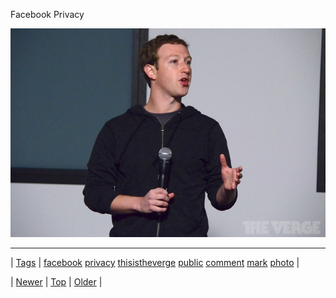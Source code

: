 <!--
title: Facebook Privacy
date: 2020-06-28T15:27:00.185Z
tags: facebook, privacy, thisistheverge, public, comment, mark, photo
-->


Facebook Privacy

![](65606869658-0.jpg)

<!--BOTTOM-POST-NAVIGATION-->
---

| [Tags](tags.md) | [facebook](tag-facebook.md) [privacy](tag-privacy.md) [thisistheverge](tag-thisistheverge.md) [public](tag-public.md) [comment](tag-comment.md) [mark](tag-mark.md) [photo](tag-photo.md) |

| [Newer](65603832562.md) | [Top](index.md) | [Older](65612289955.md) |